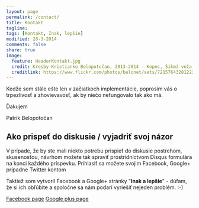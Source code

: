 ```yaml
---
layout: page
permalink: /contact/
title: Kontakt
tagline: 
tags: [Kontakt, Inak, lepšie]
modified: 28-3-2014
comments: false
share: true
image:
  feature: HeaderKontakt.jpg
  credit: Kresby Kristianko Belopotočan, 2013-2014 - Kopec, Šikmá veža, Domík Belopotočan, 2013 - Dovolenka Maďarsko
  creditlink: https://www.flickr.com/photos/belonet/sets/72157643281223573/
---
```



Kedže som stále ešte len v začiatkoch implementácie, poprosím vás o trpezlivosť a zhovievavosť, ak by niečo nefungovalo tak ako má.

Ďakujem

Patrik Belopotočan
  

## Ako prispeť do diskusie / vyjadriť svoj názor 

V prípade, že by ste mali niekto potrebu prispieť do diskusie postrehom, skusenosťou, návrhom možete tak spraviť prostridníctvom Disqus formulára na konci každého príspevku. Prihlasiť sa možete svojim Facebook, Google+ prípadne Twitter kontom 

Taktiež som vytvoril Facebook a Google+ stránky "**Inak a lepšie**" - dúfam, že si ich obľúbite a spoločne sa nám podarí vyriešiť nejeden problém. :-)
 
<a href="http://facebook.com/inakalepsie" class="btn btn-fb">Facebook page</a> <a href="http://plus.google.com/u/0/b/106545627023746160738/106545627023746160738" class="btn btn-gplus">Google plus page</a>

